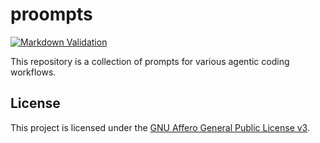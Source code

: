 # proompts

[![Markdown Validation](https://github.com/fderuiter/proompts/actions/workflows/markdown-validation.yml/badge.svg)](https://github.com/fderuiter/proompts/actions/workflows/markdown-validation.yml)

This repository is a collection of prompts for various agentic coding workflows.

## License

This project is licensed under the [GNU Affero General Public License v3](LICENSE.md).
